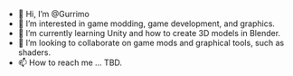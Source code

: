 - 👋 Hi, I’m @Gurrimo
- 👀 I’m interested in game modding, game development, and graphics.
- 🌱 I’m currently learning Unity and how to create 3D models in Blender.
- 💞️ I’m looking to collaborate on game mods and graphical tools, such as shaders.
- 📫 How to reach me ... TBD.

<!---
Gurrimo/Gurrimo is a ✨ special ✨ repository because its `README.md` (this file) appears on your GitHub profile.
You can click the Preview link to take a look at your changes.
--->
